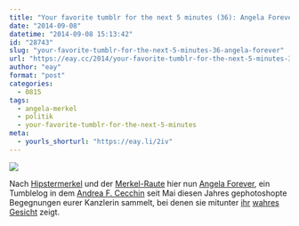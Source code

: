```yaml
---
title: "Your favorite tumblr for the next 5 minutes (36): Angela Forever"
date: "2014-09-08"
datetime: "2014-09-08 15:13:42"
id: "28743"
slug: "your-favorite-tumblr-for-the-next-5-minutes-36-angela-forever"
url: "https://eay.cc/2014/your-favorite-tumblr-for-the-next-5-minutes-36-angela-forever/"
author: "eay"
format: "post"
categories:
  - 0815
tags:
  - angela-merkel
  - politik
  - your-favorite-tumblr-for-the-next-5-minutes
meta:
  - yourls_shorturl: "https://eay.li/2iv"
---
```


![](https://eay.cc/uploads/2014/angelaforever.jpg)

Nach [Hipstermerkel](//eay.cc/2013/your-favorite-tumblr-for-the-next-5-minutes-21-hipstermerkel/) und der [Merkel-Raute](//eay.cc/2013/your-favorite-tumblr-for-the-next-5-minutes-18-merkel-raute/) hier nun [Angela Forever](http://angelamerkelforever.tumblr.com/), ein Tumblelog in dem [Andrea F. Cecchin](https://twitter.com/AndreaFCecchin) seit Mai diesen Jahres gephotoshopte Begegnungen eurer Kanzlerin sammelt, bei denen sie mitunter [ihr](http://angelamerkelforever.tumblr.com/post/90745127347/angela-merkel-with-terminator) [wahres](http://angelamerkelforever.tumblr.com/post/91156810512/angela-merkel-with-lord-voldemort) [Gesicht](http://angelamerkelforever.tumblr.com/post/90467985112/angela-merkel-with-saw) zeigt.
